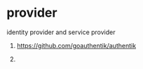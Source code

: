 # provider
identity provider and service provider



1. https://github.com/goauthentik/authentik

2.
